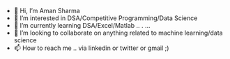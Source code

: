 - 👋 Hi, I’m Aman Sharma
- 👀 I’m interested in DSA/Competitive Programming/Data Science
- 🌱 I’m currently learning DSA/Excel/Matlab .. . ...
- 💞️ I’m looking to collaborate on anything related to machine learning/data science
- 📫 How to reach me .. via linkedin or twitter or gmail ;)

<!---
RunBarry-Run/RunBarry-Run is a ✨ special ✨ repository because its `README.md` (this file) appears on your GitHub profile.
You can click the Preview link to take a look at your changes.
--->
